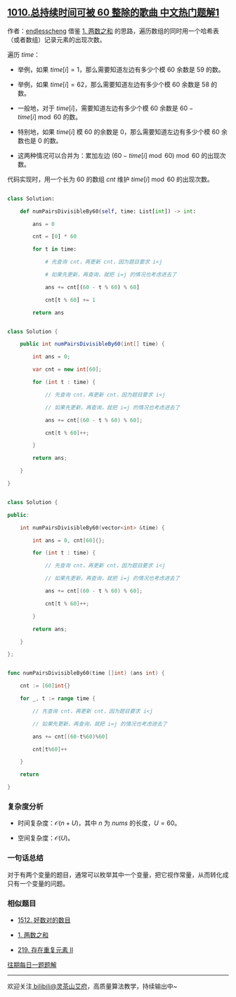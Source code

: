 ## [1010.总持续时间可被 60 整除的歌曲 中文热门题解1](https://leetcode.cn/problems/pairs-of-songs-with-total-durations-divisible-by-60/solutions/100000/liang-shu-zhi-he-de-ben-zhi-shi-shi-yao-bd0r1)

作者：[endlesscheng](https://leetcode.cn/u/endlesscheng)
借鉴 [1. 两数之和](https://leetcode.cn/problems/two-sum/) 的思路，遍历数组的同时用一个哈希表（或者数组）记录元素的出现次数。

遍历 $\textit{time}$：

- 举例，如果 $\textit{time}[i]=1$，那么需要知道左边有多少个模 $60$ 余数是 $59$ 的数。
- 举例，如果 $\textit{time}[i]=62$，那么需要知道左边有多少个模 $60$ 余数是 $58$ 的数。
- 一般地，对于 $\textit{time}[i]$，需要知道左边有多少个模 $60$ 余数是 $60-\textit{time}[i]\bmod 60$ 的数。
- 特别地，如果 $\textit{time}[i]$ 模 $60$ 的余数是 $0$，那么需要知道左边有多少个模 $60$ 余数也是 $0$ 的数。
- 这两种情况可以合并为：累加左边 $(60-\textit{time}[i]\bmod 60)\bmod 60$ 的出现次数。

代码实现时，用一个长为 $60$ 的数组 $\textit{cnt}$ 维护 $\textit{time}[i]\bmod 60$ 的出现次数。

```py [sol1-Python3]
class Solution:
    def numPairsDivisibleBy60(self, time: List[int]) -> int:
        ans = 0
        cnt = [0] * 60
        for t in time:
            # 先查询 cnt，再更新 cnt，因为题目要求 i<j
            # 如果先更新，再查询，就把 i=j 的情况也考虑进去了
            ans += cnt[(60 - t % 60) % 60]
            cnt[t % 60] += 1
        return ans
```

```java [sol1-Java]
class Solution {
    public int numPairsDivisibleBy60(int[] time) {
        int ans = 0;
        var cnt = new int[60];
        for (int t : time) {
            // 先查询 cnt，再更新 cnt，因为题目要求 i<j
            // 如果先更新，再查询，就把 i=j 的情况也考虑进去了
            ans += cnt[(60 - t % 60) % 60];
            cnt[t % 60]++;
        }
        return ans;
    }
}
```

```cpp [sol1-C++]
class Solution {
public:
    int numPairsDivisibleBy60(vector<int> &time) {
        int ans = 0, cnt[60]{};
        for (int t : time) {
            // 先查询 cnt，再更新 cnt，因为题目要求 i<j
            // 如果先更新，再查询，就把 i=j 的情况也考虑进去了
            ans += cnt[(60 - t % 60) % 60];
            cnt[t % 60]++;
        }
        return ans;
    }
};
```

```go [sol1-Go]
func numPairsDivisibleBy60(time []int) (ans int) {
    cnt := [60]int{}
    for _, t := range time {
        // 先查询 cnt，再更新 cnt，因为题目要求 i<j
        // 如果先更新，再查询，就把 i=j 的情况也考虑进去了
        ans += cnt[(60-t%60)%60]
        cnt[t%60]++
    }
    return
}
```

### 复杂度分析

- 时间复杂度：$\mathcal{O}(n+U)$，其中 $n$ 为 $\textit{nums}$ 的长度，$U=60$。
- 空间复杂度：$\mathcal{O}(U)$。

### 一句话总结

对于有两个变量的题目，通常可以枚举其中一个变量，把它视作常量，从而转化成只有一个变量的问题。

### 相似题目

- [1512. 好数对的数目](https://leetcode.cn/problems/number-of-good-pairs/)
- [1. 两数之和](https://leetcode.cn/problems/two-sum/)
- [219. 存在重复元素 II](https://leetcode.cn/problems/contains-duplicate-ii/)

[往期每日一题题解](https://github.com/EndlessCheng/codeforces-go/blob/master/leetcode/SOLUTIONS.md)

---

欢迎关注[ biIibiIi@灵茶山艾府](https://space.bilibili.com/206214)，高质量算法教学，持续输出中~
